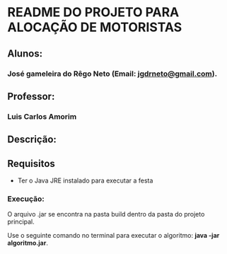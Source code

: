 # **README DO PROJETO PARA ALOCAÇÃO DE MOTORISTAS**


## **Alunos:**
### José gameleira do Rêgo Neto (Email: jgdrneto@gmail.com).

## **Professor:**
### Luis Carlos Amorim


## **Descrição:**


## **Requisitos**

* Ter o Java JRE instalado para executar a festa

### Execução:

O arquivo .jar se encontra na pasta build dentro da pasta do projeto principal.

Use o seguinte comando no terminal para executar o algoritmo: **java -jar algoritmo.jar**.